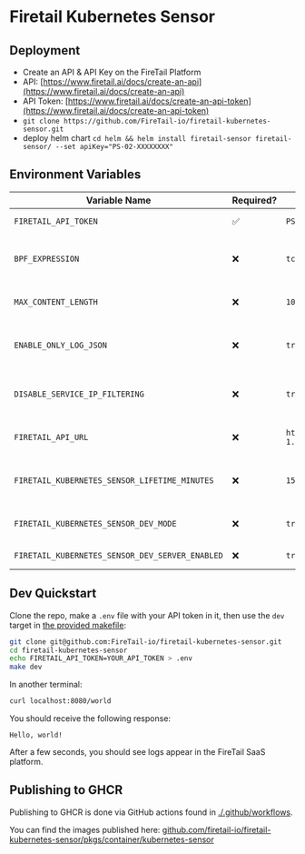 # Firetail Kubernetes Sensor

## Deployment

- Create an API & API Key on the FireTail Platform 
- API: [https://www.firetail.ai/docs/create-an-api](https://www.firetail.ai/docs/create-an-api)
- API Token: [https://www.firetail.ai/docs/create-an-api-token](https://www.firetail.ai/docs/create-an-api-token)
- ```git clone https://github.com/FireTail-io/firetail-kubernetes-sensor.git```
- deploy helm chart ```cd helm && helm install firetail-sensor firetail-sensor/ --set apiKey="PS-02-XXXXXXXX"```

## Environment Variables

| Variable Name                                   | Required?   | Example                                                      | Description                                                    |
| ----------------------------------------------- | ---------   | ------------------------------------------------------------ | ------------------------------------------------------------   |
| `FIRETAIL_API_TOKEN`                            | ✅         | `PS-02-XXXXXXXX`                                             | The API token the sensor will use to report logs to FireTail  |
| `BPF_EXPRESSION`                                | ❌         | `tcp and (port 80 or port 443)`                              | The BPF filter used by the sensor. See docs for syntax info: https://www.tcpdump.org/manpages/pcap-filter.7.html |
| `MAX_CONTENT_LENGTH`                            | ❌         | `1048576`                                                    | The sensor will only read requests or responses if their length is less than `MAX_CONTENT_LENGTH` bytes. |
| `ENABLE_ONLY_LOG_JSON`                          | ❌         | `true`                                                       | Enables only logging requests where the content-type implies the payload should be JSON, or the payload is valid JSON regardless of the content-type. |
| `DISABLE_SERVICE_IP_FILTERING`                  | ❌         | `true`                                                       | Disables polling Kubernetes for the IP addresses of services & subsequently ignoring all requests captured that aren't made to one of those IPs. |
| `FIRETAIL_API_URL`                              | ❌         | `https://api.logging.eu-west-1.prod.firetail.app/logs/bulk`  | The API url the sensor will send logs to. Defaults to the EU region production environment. |
| `FIRETAIL_KUBERNETES_SENSOR_LIFETIME_MINUTES`   | ❌         | `15`                                                         | The maximum lifetime of the FireTail kubernetes sensor in minutes. Must be an integer. Values <=0 will disable the shutdown timer. |
| `FIRETAIL_KUBERNETES_SENSOR_DEV_MODE`           | ❌         | `true`                                                       | Enables debug logging when set to `true`, and reduces the max age of a log in a batch to be sent to FireTail. |
| `FIRETAIL_KUBERNETES_SENSOR_DEV_SERVER_ENABLED` | ❌         | `true`                                                       | Enables a demo web server when set to `true`; useful for sending test requests to. |



## Dev Quickstart

Clone the repo, make a `.env` file with your API token in it, then use the `dev` target in [the provided makefile](./Makefile):

```bash
git clone git@github.com:FireTail-io/firetail-kubernetes-sensor.git
cd firetail-kubernetes-sensor
echo FIRETAIL_API_TOKEN=YOUR_API_TOKEN > .env
make dev
```

In another terminal:

```bash
curl localhost:8080/world
```

You should receive the following response:

```
Hello, world!
```

After a few seconds, you should see logs appear in the FireTail SaaS platform.




## Publishing to GHCR

Publishing to GHCR is done via GitHub actions found in [./.github/workflows](./.github/workflows).

You can find the images published here: [github.com/firetail-io/firetail-kubernetes-sensor/pkgs/container/kubernetes-sensor](https://github.com/firetail-io/firetail-kubernetes-sensor/pkgs/container/kubernetes-sensor)
